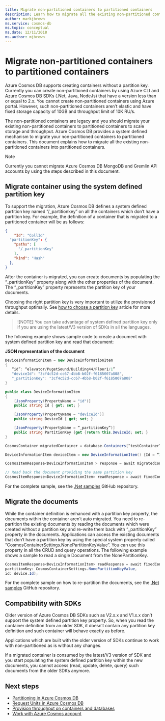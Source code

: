 ```yaml
---
title: Migrate non-partitioned containers to partitioned containers
description: Learn how to migrate all the existing non-partitioned containers into partitioned containers.
author: markjbrown
ms.service: cosmos-db
ms.topic: conceptual
ms.date: 12/11/2018
ms.author: mjbrown
---
```


# Migrate non-partitioned containers to partitioned containers

Azure Cosmos DB supports creating containers without a partition key. Currently you can create non-partitioned containers by using Azure CLI and Azure Cosmos DB SDKs (.Net, Java, NodeJs) that have a version less than or equal to 2.x. You cannot create non-partitioned containers using Azure portal. However, such non-partitioned containers aren’t elastic and have fixed storage capacity of 10GB and throughput limit of 10K RU/s.

The non-partitioned containers are legacy and you should migrate your existing non-partitioned containers to partitioned containers to scale storage and throughput. Azure Cosmos DB provides a system defined mechanism to migrate your non-partitioned containers to partitioned containers. This document explains how to migrate all the existing non-partitioned containers into partitioned containers.

> [!NOTE] 
> Currently you cannot migrate Azure Cosmos DB MongoDB and Gremlin API accounts by using the steps described in this document. 

## Migrate container using the system defined partition key

To support the migration, Azure Cosmos DB defines a system defined partition key named “/_partitionkey” on all the containers which don’t have a partition key. For example, the definition of a container that is migrated to a partitioned container will be as follows: 

```json
{
    "Id": "CollId" 
  "partitionKey": {
    "paths": [
      "/_partitionKey"
    ],
    "kind": "Hash"
  },
}
```
 
After the container is migrated, you can create documents by populating the “_partitionKey” property along with the other properties of the document. The “_partitionKey” property represents the partition key of your documents. 

Choosing the right partition key is very important to utilize the provisioned throughput optimally. See [how to choose a partition key](partitioning-overview.md) article for more details. 

> ![NOTE]
> You can take advantage of system defined partition key only if you are using the latest/V3 version of SDKs in all the languages.

The following example shows sample code to create a document with system defined partition key and read that document:

**JSON representation of the document**

```csharp
DeviceInformationItem = new DeviceInformationItem
{
   “id”: “elevator/PugetSound/Building44/Floor1/1”
   "deviceId": "3cf4c52d-cc67-4bb8-b02f-f6185007a808",
   "_partitionKey": "3cf4c52d-cc67-4bb8-b02f-f6185007a808"
} 

public class DeviceInformationItem
{
    [JsonProperty(PropertyName = "id")]
    public string Id { get; set; }

    [JsonProperty(PropertyName = "deviceId")]
    public string DeviceId { get; set; }

    [JsonProperty(PropertyName = “_partitionKey”)]
    public string PartitionKey {get {return this.DeviceId; set; }
}

CosmosContainer migratedContainer = database.Containers[“testContainer”];

DeviceInformationItem deviceItem = new DeviceInformationItem() {Id = “1234”, DeviceId = "3cf4c52d-cc67-4bb8-b02f-f6185007a808"} 

CosmosItemResponse<DeviceInformationItem > response = await migratedContainer.Items.CreateItemAsync(deviceItem.PartitionKey, deviceItem);

// Read back the document providing the same partition key
CosmosItemResponse<DeviceInformationItem> readResponse = await fixedContainer.Items.ReadItemAsync<DeviceInformationItem>( partitionKey:deviceItem.PartitionKey, id: device.Id); 

```

For the complete sample, see the [.Net samples](https://github.com/Azure/azure-cosmos-dotnet-v3/tree/master/Microsoft.Azure.Cosmos.Samples/CodeSamples) GitHub repository. 
                      
## Migrate the documents

While the container definition is enhanced with a partition key property, the documents within the container aren’t auto migrated. You need to re-partition the existing documents by reading the documents which were created without a partition key and re-write them back with “_partitionKey” property in the documents. 
Applications can access the existing documents that don’t have a partition key by using the special system property called “CosmosContainerSettings.NonePartitionKeyValue”. You can use this property in all the CRUD and query operations. The following example shows a sample to read a single Document from the NonePartitionKey. 

```csharp
CosmosItemResponse<DeviceInformationItem> readResponse = await fixedContainer.Items.ReadItemAsync<DeviceInformationItem>( 
partitionKey: CosmosContainerSettings.NonePartitionKeyValue, 
id: device.Id); 

```

For the complete sample on how to re-partition the documents, see the [.Net samples](https://github.com/Azure/azure-cosmos-dotnet-v3/tree/master/Microsoft.Azure.Cosmos.Samples/CodeSamples) GitHub repository. 

## Compatibility with SDKs

Older version of Azure Cosmos DB SDKs such as V2.x.x and V1.x.x don’t support the system defined partition key property. So, when you read the container definition from an older SDK, it doesn’t contain any partition key definition and such container will behave exactly as before. 

Applications which are built with the older version of SDKs continue to work with non-partitioned as is without any changes. 

If a migrated container is consumed by the latest/V3 version of SDK and you start populating the system defined partition key within the new documents, you cannot access (read, update, delete, query) such documents from the older SDKs anymore.

## Next steps

* [Partitioning in Azure Cosmos DB](partitioning-overview.md)
* [Request Units in Azure Cosmos DB](request-units.md)
* [Provision throughput on containers and databases](set-throughput.md)
* [Work with Azure Cosmos account](account-overview.md)
